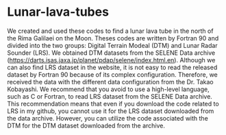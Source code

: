 # Lunar-lava-tubes
We created and used these codes to find a lunar lava tube in the north of the Rima Galilaei on the Moon. Theses codes are written by Fortran 90 and divided into the two groups: Digital Terrain Modeal (DTM) and Lunar Radar Sounder (LRS). We obtained DTM datasets from the SELENE Data archive (https://darts.isas.jaxa.jp/planet/pdap/selene/index.html.en). Although we can also find LRS dataset in the website, it is not easy to read the released dataset by Fortran 90 because of its complex configuration. Therefore, we received the data with the different data configuration from the Dr. Takao Kobayashi. We recommend that you avoid to use a high-level language, such as C or Fortran, to read LRS dataset from the SELENE Data archive. This recommendation means that even if you download the code related to LRS in my github, you cannot use it for the LRS dataset downloaded from the data archive. However, you can utilize the code associated with the DTM for the DTM dataset downloaded from the archive. 


